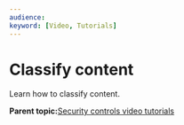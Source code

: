 ```yaml
---
audience: 
keyword: [Video, Tutorials]
---
```


# Classify content

Learn how to classify content.

  

**Parent topic:**[Security controls video tutorials](../concepts/security-control-video-tutorials.md)

